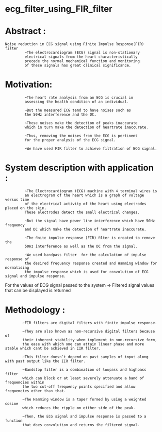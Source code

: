 # ecg_filter_using_FIR_filter
# Abstract :
    Noise reduction in ECG signal using Finite Impulse Response(FIR) filter
             ~The electrocardiogram (ECG) signal is non-stationary
             electrical signals from the heart characteristically 
             precede the normal mechanical function and monitoring
             of these signals has great clinical significance.
# Motivation:
             ~The heart rate analysis from an ECG is crucial in
             assessing the health condition of an individual. 
             
             ~But the measured ECG tend to have noises such as
             the 50Hz interference and the DC.  
             
             ~These noises make the detection of peaks inaccurate
             which in turn make the detection of heartrate inaccurate.
             
             ~Thus, removing the noises from the ECG is pertinent
             for the proper analysis of the ECG signal.
             
             ~We have used FIR filter to achieve filtration of ECG signal.
# System description with application :
             ~The Electrocardiogram (ECG) machine with 4 terminal wires is
             an electrogram of the heart which is a graph of voltage versus time
             of the electrical activity of the heart using electrodes placed on the skin.
             These electrodes detect the small electrical changes.
             
             ~But the signal have power line interference which have 50Hz frequency
             and DC which make the detection of heartrate inaccurate.
             
             ~The ﬁnite impulse response (FIR) ﬁlter is created to remove the
             50Hz interference as well as the DC from the signal. 
             
             ~We used bandpass filter  for the calculation of impulse response of
             the desired frequency response created and Hamming window for normalising
             the impulse response which is used for convolution of ECG signal and impulse response. 

For the values of ECG signal passed to the system -> Filtered signal values that can be displayed is returned

# Methodology :

            ~FIR filters are digital filters with finite impulse response.
            
            ~They are also known as non-recursive digital filters because of 
            their inherent stability when implement in non-recursive form, 
            the ease with which one can attain linear phase and more stable which cant be achieved in IIR filter.
            
            ~This filter doesn’t depend on past samples of input along with past output like the IIR filter.
            
            ~Bandstop filter is a combination of lowpass and highpass filter 
            which can block or at least severely attenuate a band of frequencies within 
            the two cut-off frequency points specified and allow frequencies other than that.  
            
            ~The Hamming window is a taper formed by using a weighted cosine 
            which reduces the ripple on either side of the peak.
            
            ~Then, the ECG signal and impulse response is passed to a function 
            that does convolution and returns the filtered signal.
            
